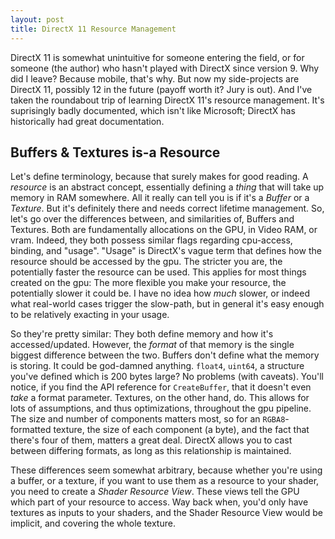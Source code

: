 ```yaml
---
layout: post
title: DirectX 11 Resource Management
---
```


DirectX 11 is somewhat unintuitive for someone entering the field, or for someone (the author) who hasn't played with DirectX since version 9. Why did I leave? Because mobile, that's why. But now my side-projects are DirectX 11, possibly 12 in the future (payoff worth it? Jury is out). And I've taken the roundabout trip of learning DirectX 11's resource management. It's suprisingly badly documented, which isn't like Microsoft; DirectX has historically had great documentation.

## Buffers & Textures is-a Resource

Let's define terminology, because that surely makes for good reading. A *resource* is an abstract concept, essentially defining a *thing* that will take up memory in RAM somewhere. All it really can tell you is if it's a *Buffer* or a *Texture*. But it's definitely there and needs correct lifetime management. So, let's go over the differences between, and similarities of, Buffers and Textures. Both are fundamentally allocations on the GPU, in Video RAM, or vram. Indeed, they both possess similar flags regarding cpu-access, binding, and "usage". "Usage" is DirectX's vague term that defines how the resource should be accessed by the gpu. The stricter you are, the potentially faster the resource can be used. This applies for most things created on the gpu: The more flexible you make your resource, the potentially slower it could be. I have no idea how *much* slower, or indeed what real-world cases trigger the slow-path, but in general it's easy enough to be relatively exacting in your usage.

So they're pretty similar: They both define memory and how it's accessed/updated. However, the *format* of that memory is the single biggest difference between the two. Buffers don't define what the memory is storing. It could be god-damned anything. `float4`, `uint64`, a structure you've defined which is 200 bytes large? No problems (with caveats). You'll notice, if you find the API reference for `CreateBuffer`, that it doesn't even *take* a format parameter. Textures, on the other hand, do. This allows for lots of assumptions, and thus optimizations, throughout the gpu pipeline. The size and number of components matters most, so for an `RGBA8`-formatted texture, the size of each component (a byte), and the fact that there's four of them, matters a great deal. DirectX allows you to cast between differing formats, as long as this relationship is maintained.

These differences seem somewhat arbitrary, because whether you're using a buffer, or a texture, if you want to use them as a resource to your shader, you need to create a *Shader Resource View*. These views tell the GPU which part of your resource to access. Way back when, you'd only have textures as inputs to your shaders, and the Shader Resource View would be implicit, and covering the whole texture. 


